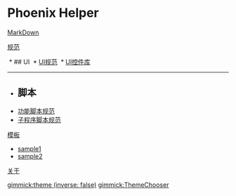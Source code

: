 ﻿# Phoenix Helper

[MarkDown](helps/Help.md)

[规范]()

  * ## UI
  * [UI规范](rules/ui/ui_rules.md)
  * [UI控件库](rules/ui/ui_controls.md)
  - - - -
  * ## 脚本
  * [功能脚本规范](rules/scripts/lua_program_rules.md)
  * [子程序脚本规范](rules//scripts/lua_function_rules.md)
  
[模板]()

  * [sample1](helps/sample1.md)
  * [sample2](helps/sample2.md)

[关于](about.md)

[gimmick:theme (inverse: false)](united)
[gimmick:ThemeChooser](主题)
